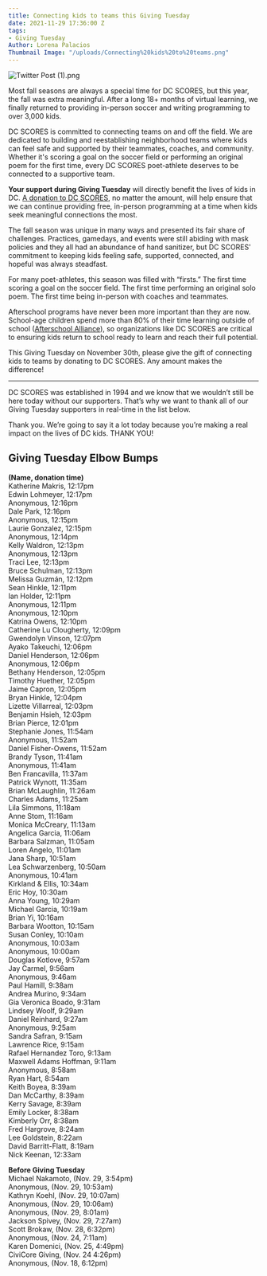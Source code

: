 ```yaml
---
title: Connecting kids to teams this Giving Tuesday
date: 2021-11-29 17:36:00 Z
tags:
- Giving Tuesday
Author: Lorena Palacios
Thumbnail Image: "/uploads/Connecting%20kids%20to%20teams.png"
---
```


![Twitter Post (1).png](/uploads/Twitter%20Post%20(1).png)

Most fall seasons are always a special time for DC SCORES, but this year, the fall was extra meaningful. After a long 18+ months of virtual learning, we finally returned to providing in-person soccer and writing programming to over 3,000 kids.

DC SCORES is committed to connecting teams on and off the field. We are dedicated to building and reestablishing neighborhood teams where kids can feel safe and supported by their teammates, coaches, and community. Whether it's scoring a goal on the soccer field or performing an original poem for the first time, every DC SCORES poet-athlete deserves to be connected to a supportive team.

**Your support during Giving Tuesday** will directly benefit the lives of kids in DC. [A donation to DC SCORES](https://bit.ly/SCORESGT21), no matter the amount, will help ensure that we can continue providing free, in-person programming at a time when kids seek meaningful connections the most.





The fall season was unique in many ways and presented its fair share of challenges. Practices, gamedays, and events were still abiding with mask policies and they all had an abundance of hand sanitizer, but DC SCORES' commitment to keeping kids feeling safe, supported, connected, and hopeful was always steadfast.

For many poet-athletes, this season was filled with “firsts.” The first time scoring a goal on the soccer field. The first time performing an original solo poem. The first time being in-person with coaches and teammates. 

Afterschool programs have never been more important than they are now. School-age children spend more than 80% of their time learning outside of school ([Afterschool Alliance](http://afterschoolalliance.org/documents/Afterschool-Essential-for-COVID-recovery_national-January-2021.pdf)), so organizations like DC SCORES are critical to ensuring kids return to school ready to learn and reach their full potential. 

This Giving Tuesday on November 30th, please give the gift of connecting kids to teams by donating to DC SCORES. Any amount makes the difference!

---

DC SCORES was established in 1994 and we know that we wouldn’t still be here today without our supporters. That’s why we want to thank all of our Giving Tuesday supporters in real-time in the list below.

Thank you. We’re going to say it a lot today because you’re making a real impact on the lives of DC kids. THANK YOU!

## Giving Tuesday Elbow Bumps

**(Name, donation time)** <br>
Katherine Makris, 12:17pm <br>
Edwin Lohmeyer, 12:17pm <br>
Anonymous, 12:16pm <br>
Dale Park, 12:16pm <br>
Anonymous, 12:15pm <br>
Laurie Gonzalez, 12:15pm <br>
Anonymous, 12:14pm <br>
Kelly Waldron, 12:13pm <br>
Anonymous, 12:13pm <br>
Traci Lee, 12:13pm <br>
Bruce Schulman, 12:13pm <br>
Melissa Guzmán, 12:12pm <br>
Sean Hinkle, 12:11pm <br>
Ian Holder, 12:11pm <br>
Anonymous, 12:11pm <br>
Anonymous, 12:10pm <br>
Katrina Owens, 12:10pm <br>
Catherine Lu Clougherty, 12:09pm <br>
Gwendolyn Vinson, 12:07pm <br>
Ayako Takeuchi, 12:06pm <br>
Daniel Henderson, 12:06pm <br>
Anonymous, 12:06pm <br>
Bethany Henderson, 12:05pm <br>
Timothy Huether, 12:05pm <br>
Jaime Capron, 12:05pm <br>
Bryan Hinkle, 12:04pm <br>
Lizette Villarreal, 12:03pm <br>
Benjamin Hsieh, 12:03pm <br>
Brian Pierce, 12:01pm <br>
Stephanie Jones, 11:54am <br>
Anonymous, 11:52am <br>
Daniel Fisher-Owens, 11:52am <br>
Brandy Tyson, 11:41am <br>
Anonymous, 11:41am <br>
Ben Francavilla, 11:37am <br>
Patrick Wynott, 11:35am <br>
Brian McLaughlin, 11:26am <br>
Charles Adams, 11:25am <br>
Lila Simmons, 11:18am <br>
Anne Stom, 11:16am <br>
Monica McCreary, 11:13am <br>
Angelica Garcia, 11:06am <br>
Barbara Salzman, 11:05am <br>
Loren Angelo, 11:01am <br>
Jana Sharp, 10:51am <br>
Lea Schwarzenberg, 10:50am <br>
Anonymous, 10:41am <br>
Kirkland & Ellis, 10:34am <br>
Eric Hoy, 10:30am <br>
Anna Young, 10:29am <br>
Michael Garcia, 10:19am <br>
Brian Yi, 10:16am <br>
Barbara Wootton, 10:15am <br>
Susan Conley, 10:10am <br>
Anonymous, 10:03am <br>
Anonymous, 10:00am <br>
Douglas Kotlove, 9:57am <br>
Jay Carmel, 9:56am <br>
Anonymous, 9:46am <br>
Paul Hamill, 9:38am <br>
Andrea Murino, 9:34am <br>
Gia Veronica Boado, 9:31am <br>
Lindsey Woolf, 9:29am <br>
Daniel Reinhard, 9:27am <br>
Anonymous, 9:25am <br>
Sandra Safran, 9:15am <br>
Lawrence Rice, 9:15am <br>
Rafael Hernandez Toro, 9:13am <br>
Maxwell Adams Hoffman, 9:11am <br>
Anonymous, 8:58am <br>
Ryan Hart, 8:54am <br>
Keith Boyea, 8:39am <br>
Dan McCarthy, 8:39am <br>
Kerry Savage, 8:39am <br>
Emily Locker, 8:38am <br>
Kimberly Orr, 8:38am <br>
Fred Hargrove, 8:24am <br>
Lee Goldstein, 8:22am <br>
David Barritt-Flatt, 8:19am <br>
Nick Keenan, 12:33am <br>

**Before Giving Tuesday** <br>
Michael Nakamoto, (Nov. 29, 3:54pm) <br>
Anonymous, (Nov. 29, 10:53am) <br>
Kathryn Koehl, (Nov. 29, 10:07am) <br>
Anonymous, (Nov. 29, 10:06am) <br>
Anonymous, (Nov. 29, 8:01am) <br>
Jackson Spivey, (Nov. 29, 7:27am) <br>
Scott Brokaw, (Nov. 28, 6:32pm) <br>
Anonymous, (Nov. 24, 7:11am) <br>
Karen Domenici, (Nov. 25, 4:49pm) <br>
CiviCore Giving, (Nov. 24 4:26pm) <br>
Anonymous, (Nov. 18, 6:12pm) <br>